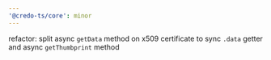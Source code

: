 ```yaml
---
'@credo-ts/core': minor
---
```


refactor: split async `getData` method on x509 certificate to sync `.data` getter and async `getThumbprint` method
